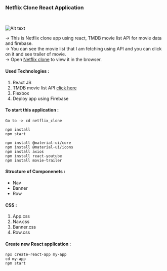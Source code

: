 ### Netflix Clone React Application

<br/>

![Alt text](https://github.com/jaypatel0717/netflix_clone/blob/master/public/home.png)

-> This is Netflix clone app using react, TMDB movie list API for movie data and firebase.<br/>
-> You can see the movie list that I am fetching using API and you can click on it and see trailer of movie.<br/>
-> Open [Netflix clone](https://netflixclone-ee616.web.app/) to view it in the browser.

#### Used Technologies :

1. React JS
2. TMDB movie list API
   [click here](https://www.themoviedb.org/?language=en-US)
3. Flexbox
4. Deploy app using Firebase

#### To start this application :

```
Go to -> cd netflix_clone

npm install
npm start

npm install @material-ui/core
npm install @material-ui/icons
npm install axios
npm install react-youtube
npm install movie-trailer
```

#### Structure of Componenets :

- Nav
- Banner
- Row

#### CSS :

1. App.css
2. Nav.css
3. Banner.css
4. Row.css

#### Create new React application :

```
npx create-react-app my-app
cd my-app
npm start

```

